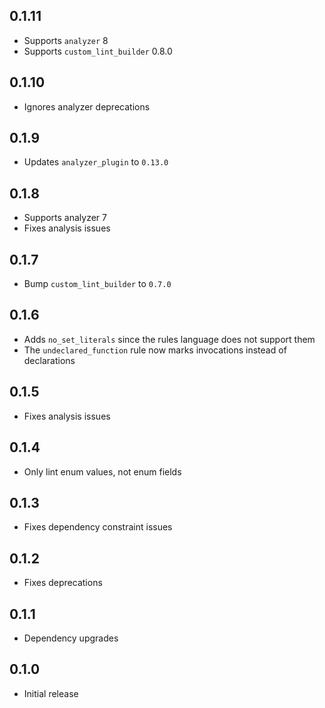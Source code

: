 ## 0.1.11

- Supports `analyzer` 8
- Supports `custom_lint_builder` 0.8.0

## 0.1.10

- Ignores analyzer deprecations

## 0.1.9

- Updates `analyzer_plugin` to `0.13.0`

## 0.1.8

- Supports analyzer 7
- Fixes analysis issues

## 0.1.7

- Bump `custom_lint_builder` to `0.7.0`

## 0.1.6

- Adds `no_set_literals` since the rules language does not support them
- The `undeclared_function` rule now marks invocations instead of declarations

## 0.1.5

- Fixes analysis issues

## 0.1.4

- Only lint enum values, not enum fields

## 0.1.3

- Fixes dependency constraint issues

## 0.1.2

- Fixes deprecations

## 0.1.1

- Dependency upgrades

## 0.1.0

- Initial release
